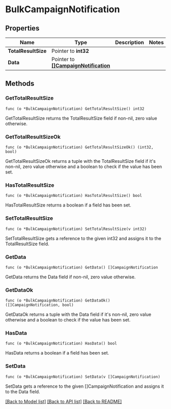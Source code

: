 # BulkCampaignNotification

## Properties

Name | Type | Description | Notes
------------ | ------------- | ------------- | -------------
**TotalResultSize** | Pointer to **int32** |  | 
**Data** | Pointer to [**[]CampaignNotification**](CampaignNotification.md) |  | 

## Methods

### GetTotalResultSize

`func (o *BulkCampaignNotification) GetTotalResultSize() int32`

GetTotalResultSize returns the TotalResultSize field if non-nil, zero value otherwise.

### GetTotalResultSizeOk

`func (o *BulkCampaignNotification) GetTotalResultSizeOk() (int32, bool)`

GetTotalResultSizeOk returns a tuple with the TotalResultSize field if it's non-nil, zero value otherwise
and a boolean to check if the value has been set.

### HasTotalResultSize

`func (o *BulkCampaignNotification) HasTotalResultSize() bool`

HasTotalResultSize returns a boolean if a field has been set.

### SetTotalResultSize

`func (o *BulkCampaignNotification) SetTotalResultSize(v int32)`

SetTotalResultSize gets a reference to the given int32 and assigns it to the TotalResultSize field.

### GetData

`func (o *BulkCampaignNotification) GetData() []CampaignNotification`

GetData returns the Data field if non-nil, zero value otherwise.

### GetDataOk

`func (o *BulkCampaignNotification) GetDataOk() ([]CampaignNotification, bool)`

GetDataOk returns a tuple with the Data field if it's non-nil, zero value otherwise
and a boolean to check if the value has been set.

### HasData

`func (o *BulkCampaignNotification) HasData() bool`

HasData returns a boolean if a field has been set.

### SetData

`func (o *BulkCampaignNotification) SetData(v []CampaignNotification)`

SetData gets a reference to the given []CampaignNotification and assigns it to the Data field.


[[Back to Model list]](../README.md#documentation-for-models) [[Back to API list]](../README.md#documentation-for-api-endpoints) [[Back to README]](../README.md)


